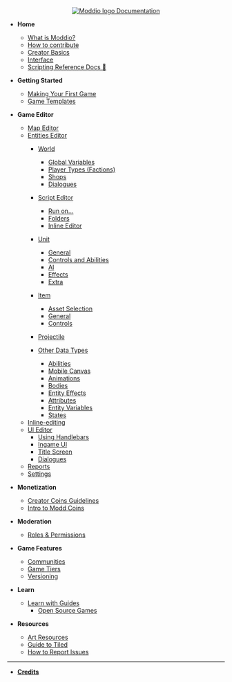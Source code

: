 <!-- docs/_sidebar.md -->

<center>
<a href="https://docs.modd.io">
  <img src="https://www.modd.io/_next/static/media/logo.08e05f95.svg" alt="Moddio logo" style="margin-right: auto;">
  Documentation
</a>
</center>


<!-- markdownlint-disable-next-line MD041 -->
* **Home**
  * [What is Moddio?](/)
  * [How to contribute](how-to-contribute.md)
  * [Creator Basics](/overview/overview.md)
  * [Interface](overview/interface.md)
  * [Scripting Reference Docs 🔗](https://www.modd.io/docs)

* **Getting Started**
  * [Making Your First Game](first-game/first-game-tutorial.md)
  * [Game Templates](first-game/game-templates.md)

* **Game Editor**

  <!-- * [Navigating the Workspace](/) -->
  * [Map Editor](workspaces/map-editor.md)
  * [Entities Editor](using-scripts/entity-types/entity-types.md)
    * [World](using-scripts/world/world.md)
      * [Global Variables](using-scripts/world/global-variables.md)
      * [Player Types (Factions)](using-scripts/world/player-types.md)
      * [Shops](using-scripts/world/shops.md)
      * [Dialogues](using-scripts/world/dialogues.md)

    * [Script Editor](using-scripts/script-editor/script-editor.md)
      * [Run on...](using-scripts/script-editor/run-on.md)
      * [Folders](using-scripts/script-editor/folders.md)
      * [Inline Editor](using-scripts/script-editor/inline-editor.md)
  
    * [Unit](using-scripts/entity-types/unit.md)
      * [General](using-scripts/entity-types/unit?id=general)
      * [Controls and Abilities](using-scripts/entity-types/unit?id=controls-and-abilities)
      * [AI](using-scripts/entity-types/unit?id=ai)
      * [Effects](using-scripts/entity-types/unit?id=effects)      
      * [Extra](using-scripts/entity-types/unit?id=extra)
    * [Item](using-scripts/entity-types/item.md)
      * [Asset Selection](using-scripts/entity-types/item?id=asset-selection)
      * [General](using-scripts/entity-types/item?id=general)
      * [Controls](using-scripts/entity-types/item?id=controls)
    * [Projectile](using-scripts/entity-types/projectile.md)
    * [Other Data Types](using-scripts/animations/animations.md)
      * [Abilities](using-scripts/abilities/abilities.md)
      * [Mobile Canvas](using-scripts/abilities/MobileCanvas.md)
      * [Animations](using-scripts/animations/animations.md)
      * [Bodies](using-scripts/bodies/bodies.md)
      * [Entity Effects](using-scripts/entity-effects/entity-effects.md)
      * [Attributes](using-scripts/attributes/attributes.md)
      * [Entity Variables](using-scripts/entity-variables/entity-variables.md)
      * [States](using-scripts/states/states.md)
  * [Inline-editing](workspaces/inline-editing.md)
  * [UI Editor](workspaces/UI-editor.md)
      * [Using Handlebars](UI/using-handlebars.md)
      * [Ingame UI](UI/ingame-UI.md)
      * [Title Screen](UI/title-screen.md)
      * [Dialogues](UI/dialogues.md)
  * [Reports](workspaces/reports.md)
  * [Settings](workspaces/settings.md)

* **Monetization**
  * [Creator Coins Guidelines](monetization/creator-coin-guideline.md)
  * [Intro to Modd Coins](monetization/intro-to-coins.md)

* **Moderation**
  * [Roles & Permissions](moderation/roles.md)
 
* **Game Features**
  * [Communities](workspaces/communities.md)
  * [Game Tiers](workspaces/game-tiers.md)
  * [Versioning](workspaces/versioning.md)

* **Learn**
  * [Learn with Guides](guides/guides.md)
    * [Open Source Games](guides/open-source.md)

* **Resources**
  * [Art Resources](more-resources/art-links.md)
  * [Guide to Tiled](more-resources/tiled.md)
  * [How to Report Issues](more-resources/report-issues.md)

---

* **[Credits](credits.md)**
